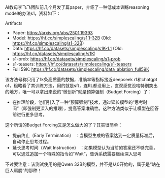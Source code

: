 AI教母李飞飞团队前几个月发了篇paper，介绍了一种低成本训练reasoning model的办法s1，资料如下：

Artifacts
- Paper: https://arxiv.org/abs/2501.19393
- Model: https://hf.co/simplescaling/s1.1-32B (Old: https://hf.co/simplescaling/s1-32B)
- Data: https://hf.co/datasets/simplescaling/s1K-1.1 (Old: https://hf.co/datasets/simplescaling/s1K)
- s1-prob: https://hf.co/datasets/simplescaling/s1-prob
- s1-teasers: https://hf.co/datasets/simplescaling/s1-teasers
- Full 59K: https://hf.co/datasets/simplescaling/data_ablation_full59K

该方法号称只用了1k条高质量的数据，准确率等指标接近deepseek r1和chatgpt o1，粗略看了其训练方法，用的就是sft，连RL都没用上，直观感觉没啥特别突出的地方，唯一可以拿出来说的“微创新”就是预算强制（Budget Forcing）了：
- 在推理阶段，他们引入了一种“预算强制”技术，通过延长模型的“思考时间”（即强制更深入的推理），提高答案准确性。这种方法类似于让模型在回答前进行更多思考。

这个所谓的Budget Forcing又是怎么做大的了？其实很简单：
- 提前终止（Early Termination） ：当模型生成的答案达到一定质量标准后，自动停止思考过程。
- 延长思考时间（Wait Instruction） ：如果模型认为当前的答案还不够完善，可以通过追加一个特殊的指令如“Wait”，告诉系统需要继续深入思考

不过要注意：该测试使用的是Qwen 32B的模型，并不是从0开始的，属于是“站在巨人肩膀”的那种！